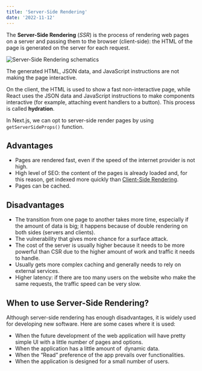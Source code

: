 ```yaml
---
title: 'Server-Side Rendering'
date: '2022-11-12'
---
```


The **Server-Side Rendering** (*SSR*) is the process of rendering web pages on a server and passing them to the browser (client-side): the HTML of the page is generated on the server for each request.

![Server-Side Rendering schematics](/images/SSR.png "Server-Side Rendering")

The generated HTML, JSON data, and JavaScript instructions are not making the page interactive.

On the client, the HTML is used to show a fast non-interactive page, while React uses the JSON data and JavaScript instructions to make components interactive (for example, attaching event handlers to a button). This process is called **hydration**.

In Next.js, we can opt to server-side render pages by using `getServerSideProps()` function.

## Advantages

- Pages are rendered fast, even if the speed of the internet provider is not high.
- High level of SEO: the content of the pages is already loaded and, for this reason, get indexed more quickly than [Client-Side Rendering](/posts/client-side-rendering).
- Pages can be cached.

## Disadvantages

- The transition from one page to another takes more time, especially if the amount of data is big; it happens because of double rendering on both sides (servers and clients).
- The vulnerability that gives more chance for a surface attack.
- The cost of the server is usually higher because it needs to be more powerful than CSR due to the higher amount of work and traffic it needs to handle.
- Usually gets more complex caching and generally needs to rely on external services.
- Higher latency: if there are too many users on the website who make the same requests, the traffic speed can be very slow.

## When to use Server-Side Rendering?

Although server-side rendering has enough disadvantages, it is widely used for developing new software. Here are some cases where it is used:
- When the future development of the web application will have pretty simple UI with a little number of pages and options.
- When the application has a little amount of  dynamic data.
- When the “Read” preference of the app prevails over functionalities.
- When the application is designed for a small number of users.
